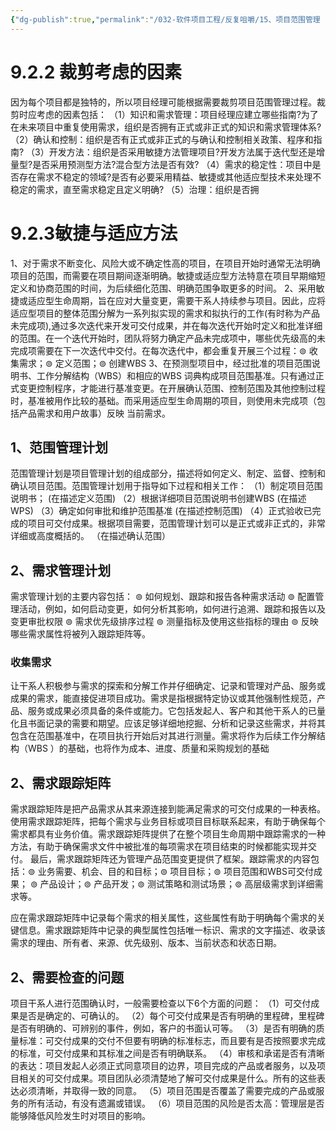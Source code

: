 ```yaml
---
{"dg-publish":true,"permalink":"/032-软件项目工程/反复咀嚼/15、项目范围管理（多看）/","dgPassFrontmatter":true}
---
```




# 9.2.2 裁剪考虑的因素
因为每个项目都是独特的，所以项目经理可能根据需要裁剪项目范围管理过程。裁剪时应考虑的因素包括：
（1）知识和需求管理：项目经理应建立哪些指南?为了在未来项目中重复使用需求，组织是否拥有正式或非正式的知识和需求管理体系?
（2）确认和控制：组织是否有正式或非正式的与确认和控制相关政策、程序和指南?
（3）开发方法：组织是否采用敏捷方法管理项目?开发方法属于迭代型还是增量型?是否采用预测型方法?混合型方法是否有效?
（4）需求的稳定性：项目中是否存在需求不稳定的领域?是否有必要采用精益、敏捷或其他适应型技术来处理不稳定的需求，直至需求稳定且定义明确?
（5）治理：组织是否拥


# 9.2.3敏捷与适应方法

1、对于需求不断变化、风险大或不确定性高的项目，在项目开始时通常无法明确项目的范围，而需要在项目期间逐渐明确。敏捷或适应型方法特意在项目早期缩短定义和协商范围的时间，为后续细化范围、明确范围争取更多的时间。
2、采用敏捷或适应型生命周期，旨在应对大量变更，需要干系人持续参与项目。因此，应将适应型项目的整体范围分解为一系列拟实现的需求和拟执行的工作(有时称为产品未完成项),通过多次迭代来开发可交付成果，并在每次迭代开始时定义和批准详细的范围。在一个迭代开始时，团队将努力确定产品未完成项中，哪些优先级高的未完成项需要在下一次迭代中交付。在每次迭代中，都会重复开展三个过程：⊚ 收集需求；⊚ 定义范围；⊚ 创建WBS
3、在预测型项目中，经过批准的项目范围说明书、工作分解结构（WBS）和相应的WBS 词典构成项目范围基准。只有通过正式变更控制程序，才能进行基准变更。在开展确认范围、控制范围及其他控制过程时，基准被用作比较的基础。而采用适应型生命周期的项目，则使用未完成项（包括产品需求和用户故事）反映 当前需求。

## 1、范围管理计划

范围管理计划是项目管理计划的组成部分，描述将如何定义、制定、监督、控制和确认项目范围。范围管理计划用于指导如下过程和相关工作：
（1）制定项目范围说明书；  (在描述定义范围)
（2）根据详细项目范围说明书创建WBS (在描述WPS)
（3）确定如何审批和维护范围基准 (在描述控制范围)
（4）正式验收已完成的项目可交付成果。根据项目需要，范围管理计划可以是正式或非正式的，非常详细或高度概括的。 （在描述确认范围）

## 2、需求管理计划

需求管理计划的主要内容包括：
⊚ 如何规划、跟踪和报告各种需求活动
⊚ 配置管理活动，例如，如何启动变更，如何分析其影响，如何进行追溯、跟踪和报告以及变更审批权限
⊚ 需求优先级排序过程
⊚ 测量指标及使用这些指标的理由
⊚ 反映哪些需求属性将被列入跟踪矩阵等。

### 收集需求

让干系人积极参与需求的探索和分解工作并仔细确定、记录和管理对产品、服务或成果的需求，能直接促进项目成功。需求是指根据特定协议或其他强制性规范，产品、服务或成果必须具备的条件或能力。它包括发起人、客户和其他干系人的已量化且书面记录的需要和期望。应该足够详细地挖掘、分析和记录这些需求，并将其包含在范围基准中，在项目执行开始后对其进行测量。需求将作为后续工作分解结构（WBS ）的基础，也将作为成本、进度、质量和采购规划的基础

## 2、需求跟踪矩阵
需求跟踪矩阵是把产品需求从其来源连接到能满足需求的可交付成果的一种表格。使用需求跟踪矩阵，把每个需求与业务目标或项目目标联系起来，有助于确保每个需求都具有业务价值。需求跟踪矩阵提供了在整个项目生命周期中跟踪需求的一种方法，有助于确保需求文件中被批准的每项需求在项目结束的时候都能实现并交付。
最后，需求跟踪矩阵还为管理产品范围变更提供了框架。跟踪需求的内容包括：⊚ 业务需要、机会、目的和目标；⊚ 项目目标；⊚ 项目范围和WBS可交付成果； ⊚ 产品设计；⊚ 产品开发；⊚ 测试策略和测试场景；⊚ 高层级需求到详细需求等。

应在需求跟踪矩阵中记录每个需求的相关属性，这些属性有助于明确每个需求的关键信息。需求跟踪矩阵中记录的典型属性包括唯一标识、需求的文字描述、收录该需求的理由、所有者、来源、优先级别、版本、当前状态和状态日期。


## 2、需要检查的问题

项目干系人进行范围确认时，一般需要检查以下6个方面的问题：
（1）可交付成果是否是确定的、可确认的。
（2）每个可交付成果是否有明确的里程碑，里程碑是否有明确的、可辨别的事件，例如，客户的书面认可等。
（3）是否有明确的质量标准：可交付成果的交付不但要有明确的标准标志，而且要有是否按照要求完成的标准，可交付成果和其标准之间是否有明确联系。
（4）审核和承诺是否有清晰的表达：项目发起人必须正式同意项目的边界，项目完成的产品或者服务，以及项目相关的可交付成果。项目团队必须清楚地了解可交付成果是什么。所有的这些表达必须清晰，并取得一致的同意。
（5）项目范围是否覆盖了需要完成的产品或服务的所有活动，有没有遗漏或错误。
（6）项目范围的风险是否太高：管理层是否能够降低风险发生时对项目的影响。